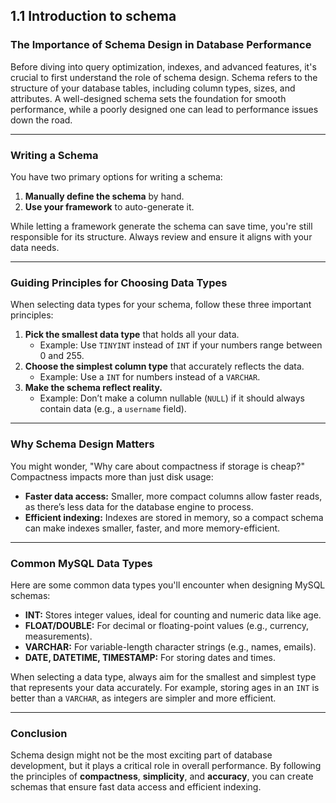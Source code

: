 ## 1.1 **Introduction to schema**

### The Importance of Schema Design in Database Performance

Before diving into query optimization, indexes, and advanced features, it's crucial to first understand the role of schema design. Schema refers to the structure of your database tables, including column types, sizes, and attributes. A well-designed schema sets the foundation for smooth performance, while a poorly designed one can lead to performance issues down the road.

---

### Writing a Schema

You have two primary options for writing a schema:

1. **Manually define the schema** by hand.
2. **Use your framework** to auto-generate it.

While letting a framework generate the schema can save time, you're still responsible for its structure. Always review and ensure it aligns with your data needs.

---

### Guiding Principles for Choosing Data Types

When selecting data types for your schema, follow these three important principles:

1. **Pick the smallest data type** that holds all your data.
    - Example: Use `TINYINT` instead of `INT` if your numbers range between 0 and 255.
2. **Choose the simplest column type** that accurately reflects the data.
    - Example: Use a `INT` for numbers instead of a `VARCHAR`.
3. **Make the schema reflect reality.**
    - Example: Don’t make a column nullable (`NULL`) if it should always contain data (e.g., a `username` field).

---

### Why Schema Design Matters

You might wonder, "Why care about compactness if storage is cheap?" Compactness impacts more than just disk usage:

- **Faster data access:** Smaller, more compact columns allow faster reads, as there’s less data for the database engine to process.
- **Efficient indexing:** Indexes are stored in memory, so a compact schema can make indexes smaller, faster, and more memory-efficient.

---

### Common MySQL Data Types

Here are some common data types you'll encounter when designing MySQL schemas:

- **INT:** Stores integer values, ideal for counting and numeric data like age.
- **FLOAT/DOUBLE:** For decimal or floating-point values (e.g., currency, measurements).
- **VARCHAR:** For variable-length character strings (e.g., names, emails).
- **DATE, DATETIME, TIMESTAMP:** For storing dates and times.

When selecting a data type, always aim for the smallest and simplest type that represents your data accurately. For example, storing ages in an `INT` is better than a `VARCHAR`, as integers are simpler and more efficient.

---

### Conclusion

Schema design might not be the most exciting part of database development, but it plays a critical role in overall performance. By following the principles of **compactness**, **simplicity**, and **accuracy**, you can create schemas that ensure fast data access and efficient indexing.